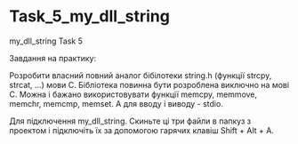 Task_5_my_dll_string
====================

my_dll_string
Task 5

Завдання на практику: 

Розробити власний повний аналог бібілотеки string.h (функції strcpy, strcat, ...) мови С. Бібліотека повинна бути розроблена виключно на мові С. Можна і бажано використовувати функції memcpy, memmove, memchr, memcmp, memset. А для вводу і виводу - stdio.

Для підключення my_dll_string. Скиньте ці три файли в папкуз з проектом і підключіть їх за допомогою гарячих клавіш Shift + Alt + A.
